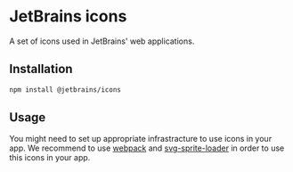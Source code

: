 # JetBrains icons

A set of icons used in JetBrains' web applications.


## Installation
```sh
npm install @jetbrains/icons
```

## Usage

You might need to set up appropriate infrastracture to use icons in your app. We recommend to use [webpack](https://webpack.github.io/) and [svg-sprite-loader](https://github.com/kisenka/svg-sprite-loader) in order to use this icons in your app.
